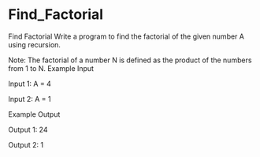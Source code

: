 # Find_Factorial
Find Factorial
Write a program to find the factorial of the given number A using recursion.

Note: The factorial of a number N is defined as the product of the numbers from 1 to N.
Example Input

Input 1:
A = 4

Input 2:
A = 1



Example Output

Output 1:
24

Output 2:
1
